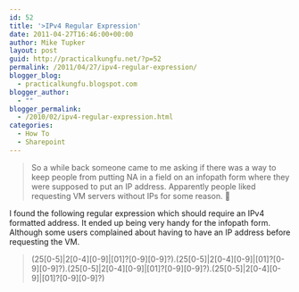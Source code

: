 ```yaml
---
id: 52
title: '>IPv4 Regular Expression'
date: 2011-04-27T16:46:00+00:00
author: Mike Tupker
layout: post
guid: http://practicalkungfu.net/?p=52
permalink: /2011/04/27/ipv4-regular-expression/
blogger_blog:
  - practicalkungfu.blogspot.com
blogger_author:
  - ""
blogger_permalink:
  - /2010/02/ipv4-regular-expression.html
categories:
  - How To
  - Sharepoint
---
```

>So a while back someone came to me asking if there was a way to keep people from putting NA in a field on an infopath form where they were supposed to put an IP address. Apparently people liked requesting VM servers without IPs for some reason. 🙂

I found the following regular expression which should require an IPv4 formatted address. It ended up being very handy for the infopath form. Although some users complained about having to have an IP address before requesting the VM.

> (25\[0-5]|2[0-4\]\[0-9\]|\[01]?[0-9\]\[0-9\]?)\.(25\[0-5]|2[0-4\]\[0-9\]|\[01]?[0-9\]\[0-9\]?)\.(25\[0-5]|2[0-4\]\[0-9\]|\[01]?[0-9\]\[0-9\]?)\.(25\[0-5]|2[0-4\]\[0-9\]|\[01]?[0-9\]\[0-9\]?)